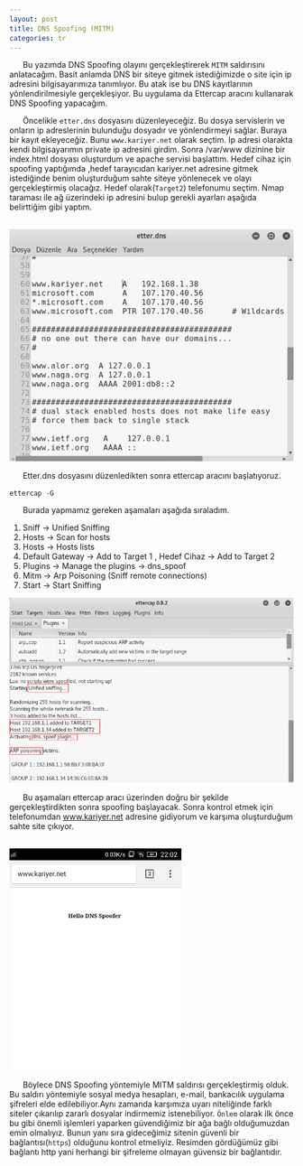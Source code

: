 ```yaml
---
layout: post
title: DNS Spoofing (MITM)
categories: tr
---
```


&nbsp;&nbsp;&nbsp;&nbsp;&nbsp;&nbsp;Bu yazımda DNS Spoofing olayını gerçekleştirerek `MITM` saldırısını anlatacağım. Basit anlamda DNS bir siteye gitmek istediğimizde o site için ip adresini bilgisayarımıza tanımlıyor. Bu atak ise bu DNS kayıtlarının yönlendirilmesiyle gerçekleşiyor. Bu uygulama da Ettercap aracını kullanarak DNS Spoofing yapacağım. 

&nbsp;&nbsp;&nbsp;&nbsp;&nbsp;&nbsp;Öncelikle `etter.dns` dosyasını düzenleyeceğiz. Bu dosya servislerin ve onların ip adreslerinin bulunduğu dosyadır ve yönlendirmeyi sağlar. Buraya bir kayıt ekleyeceğiz. Bunu `www.kariyer.net` olarak seçtim. Ip adresi olarakta kendi bilgisayarımın private ip adresini girdim. Sonra /var/www dizinine bir index.html dosyası oluşturdum ve apache servisi başlattım. Hedef cihaz için spoofing yaptığımda ,hedef tarayıcıdan kariyer.net adresine gitmek istediğinde benim oluşturduğum sahte siteye yönlenecek ve olayı gerçekleştirmiş olacağız. Hedef olarak(`Target2`) telefonumu seçtim. Nmap taraması ile ağ üzerindeki ip adresini bulup gerekli ayarları aşağıda belirttiğim gibi yaptım. 
<br>
<br>

<img src="/img/mitm/etter-dns.png">

&nbsp;&nbsp;&nbsp;&nbsp;&nbsp;&nbsp;Etter.dns dosyasını düzenledikten sonra ettercap aracını başlatıyoruz.

	ettercap -G


&nbsp;&nbsp;&nbsp;&nbsp;&nbsp;&nbsp;Burada yapmamız gereken aşamaları aşağıda sıraladım.

1. Sniff -> Unified Sniffing
2. Hosts -> Scan for hosts
3. Hosts -> Hosts lists
4. Default Gateway -> Add to Target 1 , Hedef Cihaz -> Add to Target 2
5. Plugins -> Manage the plugins -> dns_spoof
6. Mitm -> Arp Poisoning (Sniff remote connections)
7. Start ->  Start Sniffing

<img src="/img/mitm/ettercap.png">

&nbsp;&nbsp;&nbsp;&nbsp;&nbsp;&nbsp;Bu aşamaları ettercap aracı üzerinden doğru bir şekilde gerçekleştirdikten sonra spoofing başlayacak.
Sonra kontrol etmek için telefonumdan www.kariyer.net adresine gidiyorum ve karşıma oluşturduğum sahte site çıkıyor. 
<br>
<br>


<img src="/img/mitm/dns-spoofing.jpeg">


&nbsp;&nbsp;&nbsp;&nbsp;&nbsp;&nbsp;Böylece DNS Spoofing yöntemiyle MITM saldırısı gerçekleştirmiş olduk. Bu saldırı yöntemiyle sosyal medya hesapları, e-mail, bankacılık uygulama şifreleri elde edilebiliyor.Aynı zamanda karşımıza uyarı niteliğinde farklı siteler çıkarılıp zararlı dosyalar indirmemiz istenebiliyor. `Önlem` olarak ilk önce bu gibi önemli işlemleri yaparken güvendiğimiz bir ağa bağlı olduğumuzdan emin olmalıyız. Bunun yanı sıra gideceğimiz sitenin güvenli bir bağlantısı(`https`) olduğunu kontrol etmeliyiz. Resimden gördüğümüz gibi bağlantı http yani herhangi bir şifreleme olmayan güvensiz bir bağlantıdır. 





